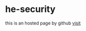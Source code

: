 # he-security
this is an hosted page by github
[visit](1)

[1]:https://ayushman89.github.io/ayushman89-/
